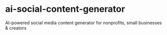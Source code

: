 # ai-social-content-generator
AI-powered social media content generator for nonprofits, small businesses &amp; creators
